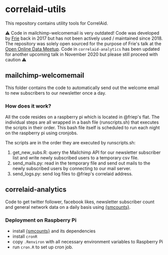 # correlaid-utils
This repository contains utility tools for CorrelAid.

:warning: Code in mailchimp-welcomemail is very outdated! Code was developed by [Frie](https://github.com/friep) back in 2017 but has not been actively used / maintained since 2018. The repository was solely open sourced for the purpose of Frie's talk at the [Open Online Data Meetup](https://www.eventbrite.com/e/the-lazy-data-scientist-automating-things-feat-r-python-aws-and-a-pi-registration-121498787143). Code in `correlaid-analytics` has been updated for another upcoming talk in November 2020 but please still proceed with caution :warning: 


## mailchimp-welcomemail
This folder contains the code to automatically send out the welcome email to new subscribers to our newsletter once a day. 

### How does it work?
All the code resides on a raspberry pi which is located in @friep's flat. The individual steps are all wrapped in a bash file (runscripts.sh) that executes the scripts in their order. This bash file itself is scheduled to run each night on the raspberry pi using cronjobs. 

The scripts are in the order they are executed by runscripts.sh: 
1. get_new_subs.R: query the Mailchimp API for our newsletter subscriber list and write newly subscribed users to a temporary csv file.
2. send_mails.py: read in the temporary file and send out mails to the newly subscribed users by connecting to our mail server.
3. send_logs.py: send log files to @friep's correlaid address.

## correlaid-analytics
Code to get twitter follower, facebook likes, newsletter subscriber count and general network data on a daily basis using [{smcounts}](https://github.com/friep/smcounts). 

### Deployment on Raspberry Pi
- install [{smcounts}](https://github.com/friep/smcounts) and its dependencies
- install `cronR`
- copy `.Renviron` with all necessary environment variables to Raspberry Pi 
- run `cron.R` to set up cron job.
